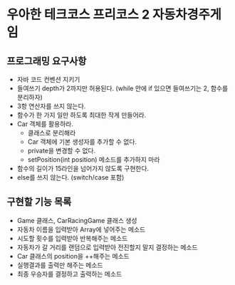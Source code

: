 # 우아한 테크코스 프리코스 2 자동차경주게임

## 프로그래밍 요구사항

- 자바 코드 컨벤션 지키기
- 들여쓰기 depth가 2까지만 허용된다. (while 안에 if 있으면 들여쓰기는 2, 함수를 분리하자)
- 3항 연산자를 쓰지 않는다.
- 함수가 한 가지 일만 하도록 최대한 작게 만들어라.
- Car 객체를 활용하라.
  - 클래스로 분리해라
  - Car 객체에 기본 생성자를 추가할 수 없다.
  - private을 변경할 수 없다.
  - setPosition(int position) 메소드를 추가하지 마라
- 함수의 길이가 15라인을 넘어가지 않도록 구현한다.
- else를 쓰지 않는다. (switch/case 포함)

## 구현할 기능 목록

- Game 클래스,  CarRacingGame 클래스 생성
- 자동차 이름을 입력받아 Array에 넣어주는 메소드
- 시도할 횟수를 입력받아 반복해주는 메소드
- 자동차가 갈 거리를 랜덤으로 입력받아 전진할지 말지 결정하는 메소드
- Car 클래스의 position을 ++해주는 메소드
- 실행결과를 출력만 해주는 메소드
- 최종 우승자를 결정하고 출력하는 메소드